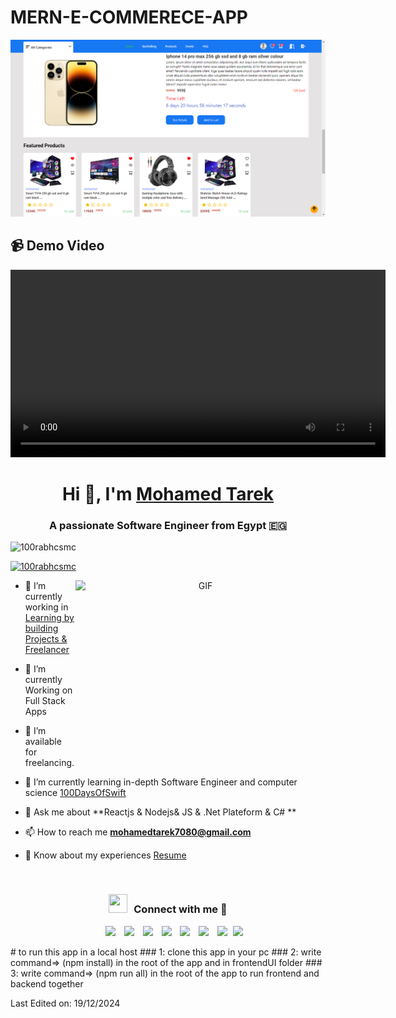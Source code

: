 # MERN-E-COMMERECE-APP
![Project Screenshot](./Screenshot.png)
## 📹 Demo Video

<video width="600" controls>
  <source src="E-Commerce.mp4.mp4" type="video/mp4">
  Your browser does not support the video tag.
</video>


<h1 align="center">Hi 👋, I'm <a href="https://mohamedtarek.vercel.app/" target="_blank">
Mohamed Tarek</a></h1>

<h3 align="center">A passionate Software Engineer from Egypt &#x1F1EA;&#x1F1EC;</h3>

<p align="left"> <img src="https://komarev.com/ghpvc/?username=100rabhcsmc&label=Profile%20views&color=0e75b6&style=flat" alt="100rabhcsmc" /> </p>

<p align="left"> <a href="" target="_blank"><img src="https://img.shields.io/twitter/follow/100rabhcsmc?logo=twitter&style=for-the-badge" alt="100rabhcsmc" /></a> </p>

<a target="_blank" align="center">
  <img align="right" top="500" height="300" width="400" alt="GIF" src="https://media.giphy.com/media/SWoSkN6DxTszqIKEqv/giphy.gif">
</a>

- 🔭 I’m currently working in <a href="" target="_blank">Learning by building Projects & Freelancer </a>

- 🌱 I’m currently Working on Full Stack Apps

- 🤝 I’m available for freelancing.

- 🌱 I’m currently learning in-depth Software Engineer and computer science  <a href="" target="_blank">100DaysOfSwift</a>

- 💬 Ask me about **Reactjs & Nodejs& JS & .Net Plateform & C# **

- 📫 How to reach me **mohamedtarek7080@gmail.com**

- 📄 Know about my experiences <a href="https://github.com/mohamed66786/my-page/blob/8394ebe328bea4bd436887fbb4deabd7f7c3b227/public/Mohamed%20Tarek%20Abdallah.pdf" target="_blank">Resume</a>
<br/>
<h3 align="center" > <img src="https://media.giphy.com/media/iY8CRBdQXODJSCERIr/giphy.gif" width="30" height="30" style="margin-right: 10px;">Connect with me 🤝 </h3>

<p align="center">

 <div align="center"  class="icons-social" style="margin-left: 10px;">
        <a style="margin-left: 10px;"  target="_blank" href="https://www.linkedin.com/in/mohamed-tarek-59855a2a4/">
			<img src="https://img.icons8.com/doodle/40/000000/linkedin--v2.png"></a>
        <a style="margin-left: 10px;" target="_blank" href="https://github.com/mohamed66786?tab=repositories">
		<img src="https://img.icons8.com/doodle/40/000000/github--v1.png"></a>
		<a style="margin-left: 10px;" target="_blank" href="https://stackoverflow.com/users/23155754/mohamed-tarek">
				<img src="https://img.icons8.com/external-tal-revivo-color-tal-revivo/40/000000/external-stack-overflow-is-a-question-and-answer-site-for-professional-logo-color-tal-revivo.png"></a>
	   <a style="margin-left: 10px;" target="_blank" href="">
					<img src="https://img.icons8.com/external-sketchy-juicy-fish/0.6x/external-blog-online-services-sketchy-sketchy-juicy-fish.png"></a>
        <a style="margin-left: 10px;" target="_blank" href="">
			<img src="https://img.icons8.com/doodle/40/000000/instagram-new--v2.png"></a>
		<a style="margin-left: 10px;" target="_blank" href="">
			<img src="https://img.icons8.com/doodle/1x/twitter-squared--v2.png" ></a>
		<a style="margin-left: 10px;" target="_blank" href="https://www.youtube.com">
				<img src="https://img.icons8.com/doodle/1x/youtube--v2.png" ></a>
		<a style="margin-left: 5px;" target="_blank" href="https://github.com/mohamed66786/my-page/blob/8394ebe328bea4bd436887fbb4deabd7f7c3b227/public/Mohamed%20Tarek%20Abdallah.pdf">
					<img src="https://img.icons8.com/plasticine/0.5x/resume.png" ></a>
      </div>

</p>
# to run this app in a local host
### 1: clone this app in your pc 
### 2: write command=> (npm install) in the root of the app and in frontendUI folder
### 3: write command=> (npm run all) in the root of the app to run frontend and backend together

Last Edited on: 19/12/2024
